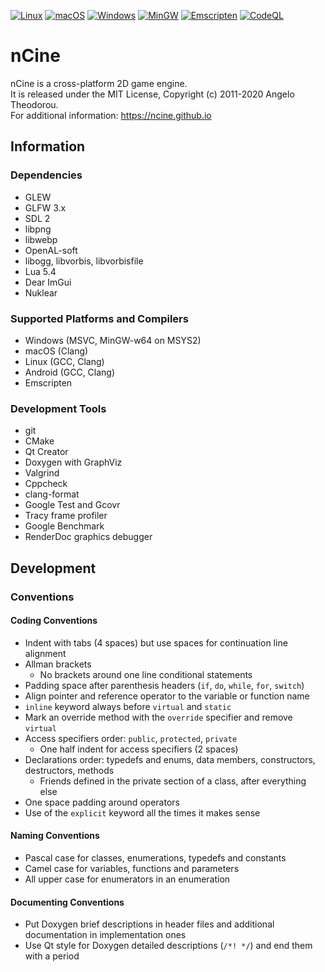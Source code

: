 [![Linux](https://github.com/nCine/nCine/workflows/Linux/badge.svg)](https://github.com/nCine/nCine/actions?workflow=Linux)
[![macOS](https://github.com/nCine/nCine/workflows/macOS/badge.svg)](https://github.com/nCine/nCine/actions?workflow=macOS)
[![Windows](https://github.com/nCine/nCine/workflows/Windows/badge.svg)](https://github.com/nCine/nCine/actions?workflow=Windows)
[![MinGW](https://github.com/nCine/nCine/workflows/MinGW/badge.svg)](https://github.com/nCine/nCine/actions?workflow=MinGW)
[![Emscripten](https://github.com/nCine/nCine/workflows/Emscripten/badge.svg)](https://github.com/nCine/nCine/actions?workflow=Emscripten)
[![CodeQL](https://github.com/nCine/nCine/workflows/CodeQL/badge.svg)](https://github.com/nCine/nCine/actions?workflow=CodeQL)

# nCine
nCine is a cross-platform 2D game engine.  
It is released under the MIT License, Copyright (c) 2011-2020 Angelo Theodorou.  
For additional information: https://ncine.github.io

## Information

### Dependencies
- GLEW
- GLFW 3.x
- SDL 2
- libpng
- libwebp
- OpenAL-soft
- libogg, libvorbis, libvorbisfile
- Lua 5.4
- Dear ImGui
- Nuklear

### Supported Platforms and Compilers
- Windows (MSVC, MinGW-w64 on MSYS2)
- macOS (Clang)
- Linux (GCC, Clang)
- Android (GCC, Clang)
- Emscripten

### Development Tools
- git
- CMake
- Qt Creator
- Doxygen with GraphViz
- Valgrind
- Cppcheck
- clang-format
- Google Test and Gcovr
- Tracy frame profiler
- Google Benchmark
- RenderDoc graphics debugger

## Development

### Conventions

#### Coding Conventions
- Indent with tabs (4 spaces) but use spaces for continuation line alignment
- Allman brackets
  - No brackets around one line conditional statements
- Padding space after parenthesis headers (`if`, `do`, `while`, `for`, `switch`)
- Align pointer and reference operator to the variable or function name
- `inline` keyword always before `virtual` and `static`
- Mark an override method with the `override` specifier and remove `virtual`
- Access specifiers order: `public`, `protected`, `private`
  - One half indent for access specifiers (2 spaces)
- Declarations order: typedefs and enums, data members, constructors, destructors, methods
  - Friends defined in the private section of a class, after everything else
- One space padding around operators
- Use of the `explicit` keyword all the times it makes sense

#### Naming Conventions
- Pascal case for classes, enumerations, typedefs and constants
- Camel case for variables, functions and parameters
- All upper case for enumerators in an enumeration

#### Documenting Conventions
- Put Doxygen brief descriptions in header files and additional documentation in implementation ones
- Use Qt style for Doxygen detailed descriptions (`/*! */`) and end them with a period
